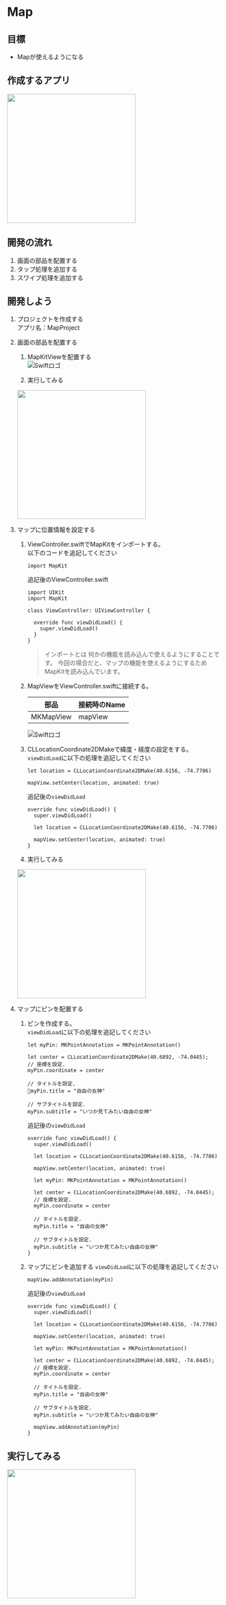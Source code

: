 # Map  

## 目標
- Mapが使えるようになる

## 作成するアプリ
<img src="./img/MapProject03.png" width="300px">

## 開発の流れ
1. 画面の部品を配置する
2. タップ処理を追加する
3. スワイプ処理を追加する

## 開発しよう
1. プロジェクトを作成する  
  アプリ名：MapProject

2. 画面の部品を配置する
    1. MapKitViewを配置する  
        ![Swiftロゴ](./img/place_map.gif)

    2. 実行してみる
    <img src="./img/MapProject01.png" width="300px">

3. マップに位置情報を設定する
    1. ViewController.swiftでMapKitをインポートする。  
    以下のコードを追記してください

        ```
        import MapKit
        ```

        追記後のViewController.swift

        ```
        import UIKit
        import MapKit

        class ViewController: UIViewController {

          override func viewDidLoad() {
            super.viewDidLoad()
          }
        }
        ```

        > インポートとは
        > 何かの機能を読み込んで使えるようにすることです。
        > 今回の場合だと、マップの機能を使えるようにするためMapKitを読み込んでいます。

    2. MapViewをViewController.swiftに接続する。

        |部品|接続時のName|
        |---|---|
        |MKMapView|mapView|

        ![Swiftロゴ](./img/connect_map.png)

    3. CLLocationCoordinate2DMakeで緯度・経度の設定をする。  
    ```viewDidLoad```に以下の処理を追記してください

        ```
        let location = CLLocationCoordinate2DMake(40.6156, -74.7706)

        mapView.setCenter(location, animated: true)
        ```

        追記後の```viewDidLoad```

        ```
        override func viewDidLoad() {
          super.viewDidLoad()
        
          let location = CLLocationCoordinate2DMake(40.6156, -74.7706)
        
          mapView.setCenter(location, animated: true)
        }
        ```

    4. 実行してみる
    <img src="./img/MapProject02.png" width="300px">

4. マップにピンを配置する
    1. ピンを作成する。  
    ```viewDidLoad```に以下の処理を追記してください

        ```
        let myPin: MKPointAnnotation = MKPointAnnotation()

        let center = CLLocationCoordinate2DMake(40.6892, -74.0445);
        // 座標を設定.
        myPin.coordinate = center

        // タイトルを設定.
        myPin.title = "自由の女神"

        // サブタイトルを設定.
        myPin.subtitle = "いつか見てみたい自由の女神"
        ```

        追記後の```viewDidLoad```

        ```
        override func viewDidLoad() {
          super.viewDidLoad()
        
          let location = CLLocationCoordinate2DMake(40.6156, -74.7706)
        
          mapView.setCenter(location, animated: true)
        
          let myPin: MKPointAnnotation = MKPointAnnotation()
        
          let center = CLLocationCoordinate2DMake(40.6892, -74.0445);
          // 座標を設定.
          myPin.coordinate = center
        
          // タイトルを設定.
          myPin.title = "自由の女神"
        
          // サブタイトルを設定.
          myPin.subtitle = "いつか見てみたい自由の女神"
        }
        ```
    
    2. マップにピンを追加する
    ```viewDidLoad```に以下の処理を追記してください

        ```
        mapView.addAnnotation(myPin)
        ```

        追記後の```viewDidLoad```

        ```
        override func viewDidLoad() {
          super.viewDidLoad()
        
          let location = CLLocationCoordinate2DMake(40.6156, -74.7706)
        
          mapView.setCenter(location, animated: true)
        
          let myPin: MKPointAnnotation = MKPointAnnotation()
        
          let center = CLLocationCoordinate2DMake(40.6892, -74.0445);
          // 座標を設定.
          myPin.coordinate = center
        
          // タイトルを設定.
          myPin.title = "自由の女神"
        
          // サブタイトルを設定.
          myPin.subtitle = "いつか見てみたい自由の女神"

          mapView.addAnnotation(myPin)
        }
        ```

## 実行してみる
<img src="./img/MapProject03.png" width="300px">
